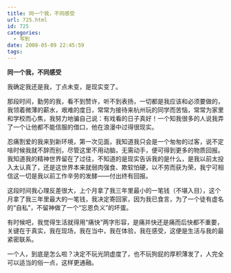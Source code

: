 ```yaml
---
title: 同一个我，不同感受
url: 725.html
id: 725
categories:
  - 写到
date: 2008-05-09 22:45:59
tags:
---
```


**同一个我，不同感受**

  
我确定我还是我，丁点未变，是现实变了。  
  
那段时间，勤劳的我，看不到赞许，听不到表扬，一切都是我应该和必须要做的，我领着微薄的薪水，艰难的度日，常常为接待来杭州玩的同学而苦恼，常常为家里和学校而心焦，我努力地骗自己说：有戏看的日子真好！一个知我很多的人说我弄了一个让他都不能信服的借口，他在浪漫中过得很现实。  
  
忍痛割爱的我来到新环境，第一次见面，我知道我只会是一个匆匆的过客，说不定啥时候我就不辞而别，尽管这里不用动脑，无需动手，便可得到更多的物质回报。我知道我的精神世界留在了过往，不知道的是现实告诉我的是什么，是我以前太投入太认真了，还是这世界本来就弱肉强食、欺软怕硬，以不劳而获为荣，我宁可相信这一切是我以前工作辛劳的发酵——付出终有回报。  
  
这段时间我心理反差很大，上个月拿了我三年里最小的一笔钱（不堪入目），这个月拿了我三年里最大的一笔钱，我决定寄回家，因为我已食言，为了一个徒有虚名的“自私”，不留神做了一个“忘恩负义”的坏蛋。  
  
有时候吧，我觉得生活就得用“痛快”两字形容，是痛并快还是痛而后快都不重要，关键在于真实，我在现场，我在当中，我在体验，我在感受，这便是生活与我的最紧密联系。  
  
一个人，到底是怎么啦？决定不玩光阴虚度了，也不玩狗屁的厚积薄发了，人完全可以适当的俗一点，这样更通融。